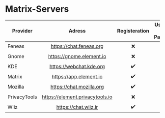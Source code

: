 # Matrix-Servers

Provider | Adress | Registeration | Usaname & Password | SSO | Oauth
-------- | :----: | :-----------: | :----------------: | :-: | :---:
Feneas | https://chat.feneas.org | ❌ | ✔️ | ❌ | ❌
Gnome | https://gnome.element.io | ❌ | ✔️ | ❌ | ❌
KDE | https://webchat.kde.org | ✔️ | ✔️ | ❌ | ❌
Matrix | https://app.element.io | ✔️ | ✔️ | ❌ | ✔️
Mozilla | https://chat.mozilla.org | ✔️ | ❌ | ✔️ | ✔️
PrivacyTools | https://element.privacytools.io | ❌ | ✔️ | ❌ | ❌
Wiiz | https://chat.wiiz.ir | ✔️ | ✔️ | ❌ | ❌
